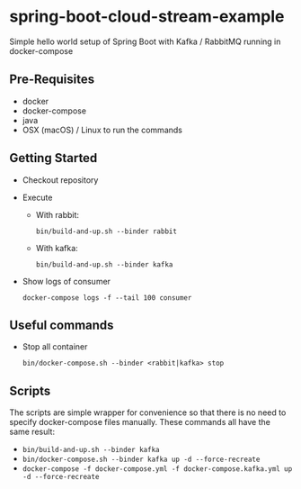 # spring-boot-cloud-stream-example
Simple hello world setup of Spring Boot with Kafka / RabbitMQ running in docker-compose

## Pre-Requisites
* docker 
* docker-compose 
* java
* OSX (macOS) / Linux to run the commands

## Getting Started
* Checkout repository
* Execute
  
  * With rabbit:
     
     `bin/build-and-up.sh --binder rabbit`
  * With kafka:
     
     `bin/build-and-up.sh --binder kafka` 
  
* Show logs of consumer

   `docker-compose logs -f --tail 100 consumer`

## Useful commands
* Stop all container

  `bin/docker-compose.sh --binder <rabbit|kafka> stop`
  
## Scripts
The scripts are simple wrapper for convenience so that there is no need to specify docker-compose files manually.
These commands all have the same result:
* `bin/build-and-up.sh --binder kafka`
* `bin/docker-compose.sh --binder kafka up -d --force-recreate` 
* `docker-compose -f docker-compose.yml -f docker-compose.kafka.yml up -d --force-recreate` 

